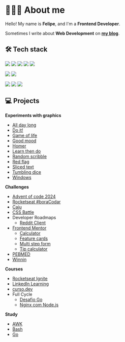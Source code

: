 # 👨🏻‍💻 About me

Hello! My name is **Felipe**, and I'm a **Frontend Developer**.

Sometimes I write about **Web Development** on [**my blog**](https://blog.felipeog.com.br/en/).

## 🛠 Tech stack

![](https://img.shields.io/badge/-HTML5-333?style=flat&logo=html5&logoColor=fff)
![](https://img.shields.io/badge/-CSS3-333?style=flat&logo=css3&logoColor=fff)
![](https://img.shields.io/badge/-JavaScript-333?style=flat&logo=javascript&logoColor=fff)
![](https://img.shields.io/badge/-Node.js-333?style=flat&logo=node.js&logoColor=fff)
![](https://img.shields.io/badge/-TypeScript-333?style=flat&logo=typescript&logoColor=fff)

![](https://img.shields.io/badge/-Git-333?style=flat&logo=git&logoColor=fff)
![](https://img.shields.io/badge/-GitHub-333?style=flat&logo=github&logoColor=fff)

![](https://img.shields.io/badge/-Visual%20Studio%20Code-333?style=flat&logo=visual-studio-code&logoColor=fff)
![](https://img.shields.io/badge/-Json-333?style=flat&logo=json&logoColor=fff)
![](https://img.shields.io/badge/-Markdown-333?style=flat&logo=markdown&logoColor=fff)

## 💻 Projects

**Experiments with graphics**

- [All day long](https://github.com/felipeog/all-day-long)
- [Do it!](https://github.com/felipeog/do-it)
- [Game of life](https://github.com/felipeog/game-of-life)
- [Good mood](https://github.com/felipeog/good-mood)
- [Homer](https://github.com/felipeog/homer)
- [Learn then do](https://github.com/felipeog/learn-then-do)
- [Random scribble](https://github.com/felipeog/random-scribble)
- [Red flag](https://github.com/felipeog/red-flag)
- [Sliced text](https://github.com/felipeog/sliced-text)
- [Tumbling dice](https://github.com/felipeog/tumbling-dice)
- [Windows](https://github.com/felipeog/windows)

**Challenges**

- [Advent of code 2024](https://github.com/felipeog/advent-of-code-2024)
- [Rocketseat #boraCodar](https://github.com/felipeog/bora-codar)
- [Caju](https://github.com/felipeog/caju-frontend-challenge)
- [CSS Battle](https://github.com/felipeog/cssbattle)
- Developer Roadmaps
  - [Reddit Client](https://github.com/felipeog/rm-reddit-client)
- [Frontend Mentor](https://github.com/felipeog/frontend-mentor)
  - [Calculator](https://github.com/felipeog/fm-calculator-app)
  - [Feature cards](https://github.com/felipeog/fm-four-card-feature-section)
  - [Multi step form](https://github.com/felipeog/fm-multi-step-form)
  - [Tip calculator](https://github.com/felipeog/fm-tip-calculator-app)
- [PEBMED](https://github.com/felipeog/pebmed-frontend-challenge)
- [Winnin](https://github.com/felipeog/teste-winnin)

**Courses**

- [Rocketseat Ignite](https://github.com/felipeog/ignite)
- [LinkedIn Learning](https://github.com/felipeog/linkedin-learning)
- [curso.dev](https://github.com/felipeog/cd-tabnews)
- Full Cycle
  - [Desafio Go](https://github.com/felipeog/fc-docker-go)
  - [Nginx com Node.js](https://github.com/felipeog/fc-docker-nginx-nodejs)

**Study**

- [AWK](https://github.com/felipeog/awk)
- [Bash](https://github.com/felipeog/bash)
- [Go](https://github.com/felipeog/go)

